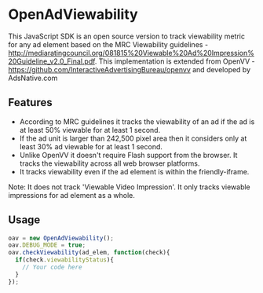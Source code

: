 OpenAdViewability
======

This JavaScript SDK is an open source version to track viewability metric for any ad element based on the MRC Viewability guidelines - http://mediaratingcouncil.org/081815%20Viewable%20Ad%20Impression%20Guideline_v2.0_Final.pdf. This implementation is extended from OpenVV - https://github.com/InteractiveAdvertisingBureau/openvv and developed by AdsNative.com

## Features
* According to MRC guidelines it tracks the viewability of an ad if the ad is at least 50% viewable for at least 1 second.
* If the ad unit is larger than 242,500 pixel area then it considers only at least 30% ad viewable for at least 1 second.
* Unlike OpenVV it doesn't require Flash support from the browser. It tracks the viewability across all web browser platforms.
* It tracks viewability even if the ad element is within the friendly-iframe. 

Note: It does not track 'Viewable Video Impression'. It only tracks viewable impressions for ad element as a whole.

## Usage

```javascript
oav = new OpenAdViewability();
oav.DEBUG_MODE = true;
oav.checkViewability(ad_elem, function(check){
  if(check.viewabilityStatus){
    // Your code here
  }
});
```
